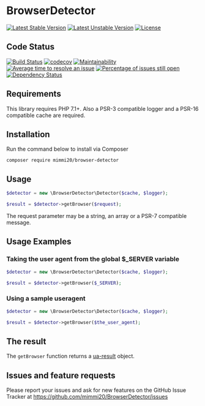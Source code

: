 # BrowserDetector

[![Latest Stable Version](https://poser.pugx.org/mimmi20/browser-detector/v/stable?format=flat-square)](https://packagist.org/packages/mimmi20/browser-detector)
[![Latest Unstable Version](https://poser.pugx.org/mimmi20/browser-detector/v/unstable?format=flat-square)](https://packagist.org/packages/mimmi20/browser-detector)
[![License](https://poser.pugx.org/mimmi20/browser-detector/license?format=flat-square)](https://packagist.org/packages/mimmi20/browser-detector)

## Code Status

[![Build Status](https://travis-ci.org/mimmi20/BrowserDetector.svg?branch=master)](https://travis-ci.org/mimmi20/BrowserDetector)
[![codecov](https://codecov.io/gh/mimmi20/BrowserDetector/branch/master/graph/badge.svg)](https://codecov.io/gh/mimmi20/BrowserDetector)
[![Maintainability](https://api.codeclimate.com/v1/badges/cfb5e456908dbeb55112/maintainability)](https://codeclimate.com/github/mimmi20/BrowserDetector/maintainability)
[![Average time to resolve an issue](http://isitmaintained.com/badge/resolution/mimmi20/BrowserDetector.svg)](http://isitmaintained.com/project/mimmi20/BrowserDetector "Average time to resolve an issue")
[![Percentage of issues still open](http://isitmaintained.com/badge/open/mimmi20/BrowserDetector.svg)](http://isitmaintained.com/project/mimmi20/BrowserDetector "Percentage of issues still open")
[![Dependency Status](https://gemnasium.com/badges/github.com/mimmi20/BrowserDetector.svg)](https://gemnasium.com/github.com/mimmi20/BrowserDetector)


## Requirements

This library requires PHP 7.1+.
Also a PSR-3 compatible logger and a PSR-16 compatible cache are required.

## Installation

Run the command below to install via Composer

```shell
composer require mimmi20/browser-detector
```

## Usage

```php
$detector = new \BrowserDetector\Detector($cache, $logger);

$result = $detector->getBrowser($request);
```

The request parameter may be a string, an array or a PSR-7 compatible message.

## Usage Examples

### Taking the user agent from the global $_SERVER variable

```php
$detector = new \BrowserDetector\Detector($cache, $logger);

$result = $detector->getBrowser($_SERVER);
```

### Using a sample useragent

```php
$detector = new \BrowserDetector\Detector($cache, $logger);

$result = $detector->getBrowser($the_user_agent);
```

## The result

The `getBrowser` function returns a [ua-result](https://github.com/mimmi20/ua-result) object.

## Issues and feature requests

Please report your issues and ask for new features on the GitHub Issue Tracker
at https://github.com/mimmi20/BrowserDetector/issues
